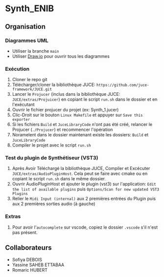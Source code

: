 # Synth_ENIB

## Organisation

### Diagrammes UML
* Utiliser la branche `main`
* Utiliser [Draw.io](https://apps.diagrams.net) pour ouvrir tous les diagrammes


### Exécution
1. Cloner le repo git
1. Télécharger/cloner la bibliothèque JUCE: `https://github.com/juce-framework/JUCE.git`
1. Lancer le `Projucer` (inclus dans la bibliothèque JUCE: `JUCE/extras/Projuicer`) en copiant le script `run.sh` dans le dossier et en l'exécutant
1. Ouvrir le fichier projucer du projet (ex: Synth_1.jucer)
1. Clic-Droit sur le bouton `Linux Makefile` et appuyer sur `Save this exporter`
1. Si les fichiers `Build` et `JuceLibraryCode` n'ont pas été créé, relancer le Projucer (`./Projucer`) et recommencer l'opération
1. Noramelent dans le dossier maintenant existe les dossiers: `Build` et `JuceLibraryCode`
1. Compiler le projet avec le script `run.sh`
   

### Test du plugin de Synthétiseur (VST3)
1. Après Avoir Téléchargé la bibliothèque JUCE, Compiler et Excécuter `JUCE/extras/AudioPluginHost`. Cela peut se faire avec cmake ou en copiant le script `run.sh` dans le même dossier.
1. Ouvrir AudioPluginHost et ajouter le plugin (vst3) sur l'application: `Edit the list of available plugins` puis `Options/Scan for new updated VST3 Plugins`
1. Relier le `Midi Input (internal)` aux 2 premières entrées du Plugin puis aux 2 premières sorties audio (à gauche)


### Extras
1. Pour avoir l'`autocomplete` sur vscode, copiez le dossier `.vscode` s'il n'est pas présent.



## Collaborateurs
* Sofiya DEBOIS
* Yassine SAHEB ETTABAA
* Romaric HUBERT
